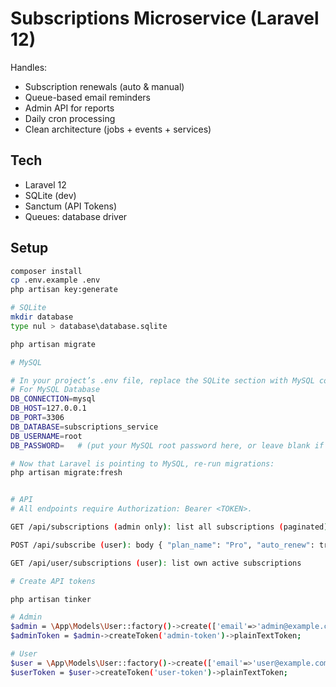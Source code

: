 # Subscriptions Microservice (Laravel 12)

Handles:
- Subscription renewals (auto & manual)
- Queue-based email reminders
- Admin API for reports
- Daily cron processing
- Clean architecture (jobs + events + services)

## Tech
- Laravel 12
- SQLite (dev)
- Sanctum (API Tokens)
- Queues: database driver

## Setup
```bash
composer install
cp .env.example .env
php artisan key:generate

# SQLite
mkdir database
type nul > database\database.sqlite

php artisan migrate

# MySQL

# In your project’s .env file, replace the SQLite section with MySQL configuration:
# For MySQL Database
DB_CONNECTION=mysql
DB_HOST=127.0.0.1
DB_PORT=3306
DB_DATABASE=subscriptions_service
DB_USERNAME=root
DB_PASSWORD=   # (put your MySQL root password here, or leave blank if none)

# Now that Laravel is pointing to MySQL, re-run migrations:
php artisan migrate:fresh


# API
# All endpoints require Authorization: Bearer <TOKEN>.

GET /api/subscriptions (admin only): list all subscriptions (paginated)

POST /api/subscribe (user): body { "plan_name": "Pro", "auto_renew": true }

GET /api/user/subscriptions (user): list own active subscriptions

# Create API tokens

php artisan tinker

# Admin
$admin = \App\Models\User::factory()->create(['email'=>'admin@example.com','password'=>bcrypt('password'),'role'=>'admin']);
$adminToken = $admin->createToken('admin-token')->plainTextToken;

# User
$user = \App\Models\User::factory()->create(['email'=>'user@example.com','password'=>bcrypt('password'),'role'=>'user']);
$userToken = $user->createToken('user-token')->plainTextToken;
